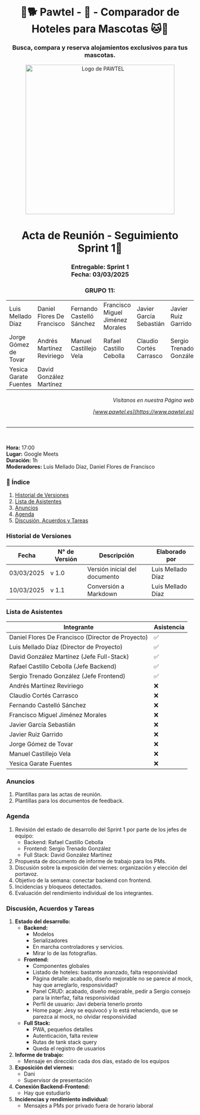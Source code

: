 <h1 align="center">🐾🐕 Pawtel - 🏨 - Comparador de Hoteles para Mascotas 🐱🐾 </h1>
<h3 align="center">Busca, compara y reserva alojamientos exclusivos para tus mascotas.</h3>
<p align="center">
  <img src="https://github.com/LuisMelladoDiaz/Pawtel-ComparadorDeHotelesParaMascotas/blob/task/personalizar_md/frontend/src/assets/pawtel.jpg?raw=true" alt="Logo de PAWTEL" width="400">
</p>
<h1 align="center"> Acta de Reunión - Seguimiento Sprint 1🚀</h1>
<h3 align="center"> Entregable: Sprint 1  <br> Fecha: 03/03/2025  
<h3 align="center"> GRUPO 11:</h3>

|                          |                          |                          |                          |                          |                          |
|--------------------------|--------------------------|--------------------------|--------------------------|--------------------------|--------------------------|
| Luis Mellado Díaz | Daniel Flores De Francisco | Fernando Castelló Sánchez | Francisco Miguel Jiménez Morales | Javier García Sebastián | Javier Ruiz Garrido |
| Jorge Gómez de Tovar      | Andrés Martínez Reviriego | Manuel Castillejo Vela    | Rafael Castillo Cebolla | Claudio Cortés Carrasco | Sergio Trenado González |
| Yesica Garate Fuentes     | David González Martínez |                          |                          |                          |                          |

<h6 align="right"> Visítanos en nuestra Página web

[www.pawtel.es](https://www.pawtel.es)   
</h6>

---

<br>

**Hora:** 17:00  
**Lugar:** Google Meets  
**Duración:** 1h  
**Moderadores:** Luis Mellado Díaz, Daniel Flores de Francisco  

### 📌 Índice
1. [Historial de Versiones](#historial-de-versiones)
2. [Lista de Asistentes](#lista-de-asistentes)
3. [Anuncios](#anuncios)
4. [Agenda](#agenda)
5. [Discusión, Acuerdos y Tareas](#discusión-acuerdos-y-tareas)

### Historial de Versiones
| Fecha       | N° de Versión | Descripción               | Elaborado por           |
|-------------|---------------|---------------------------|-------------------------|
| 03/03/2025  | v 1.0         | Versión inicial del documento | Luis Mellado Díaz       |
| 10/03/2025  | v 1.1         | Conversión a Markdown     | Luis Mellado Díaz       |

### Lista de Asistentes
| Integrante                                | Asistencia |
|-------------------------------------------|------------|
| Daniel Flores De Francisco (Director de Proyecto) | ✅         |
| Luis Mellado Díaz (Director de Proyecto)  | ✅         |
| David González Martínez (Jefe Full-Stack) | ✅         |
| Rafael Castillo Cebolla (Jefe Backend)    | ✅         |
| Sergio Trenado González (Jefe Frontend)   | ✅         |
| Andrés Martínez Reviriego                 | ❌         |
| Claudio Cortés Carrasco                   | ❌         |
| Fernando Castelló Sánchez                 | ❌         |
| Francisco Miguel Jiménez Morales          | ❌         |
| Javier García Sebastián                   | ❌         |
| Javier Ruiz Garrido                       | ❌         |
| Jorge Gómez de Tovar                      | ❌         |
| Manuel Castillejo Vela                    | ❌         |
| Yesica Garate Fuentes                     | ❌         |

### Anuncios
1. Plantillas para las actas de reunión.
2. Plantillas para los documentos de feedback.

### Agenda
1. Revisión del estado de desarrollo del Sprint 1 por parte de los jefes de equipo:
   - Backend: Rafael Castillo Cebolla
   - Frontend: Sergio Trenado González
   - Full Stack: David González Martínez
2. Propuesta de documento de informe de trabajo para los PMs.
3. Discusión sobre la exposición del viernes: organización y elección del portavoz.
4. Objetivo de la semana: conectar backend con frontend.
5. Incidencias y bloqueos detectados.
6. Evaluación del rendimiento individual de los integrantes.

### Discusión, Acuerdos y Tareas
1. **Estado del desarrollo:**
   - **Backend:**
     - Modelos
     - Serializadores
     - En marcha controladores y servicios.
     - Mirar lo de las fotografías.
   - **Frontend:**
     - Componentes globales
     - Listado de hoteles: bastante avanzado, falta responsividad
     - Página detalle: acabado, diseño mejorable no se parece al mock, hay que arreglarlo, responsividad?
     - Panel CRUD: acabado, diseño mejorable, pedir a Sergio consejo para la interfaz, falta responsividad
     - Perfil de usuario: Javi debería tenerlo pronto
     - Home page: Jesy se equivocó y lo está rehaciendo, que se parezca al mock, no olvidar responsividad
   - **Full Stack:**
     - PWA, pequeños detalles
     - Autenticación, falta review
     - Rutas de tank stack query
     - Queda el registro de usuarios
2. **Informe de trabajo:**
   - Mensaje en dirección cada dos días, estado de los equipos
3. **Exposición del viernes:**
   - Dani
   - Supervisor de presentación
4. **Conexión Backend-Frontend:**
   - Hay que estudiarlo
5. **Incidencias y rendimiento individual:**
   - Mensajes a PMs por privado fuera de horario laboral
